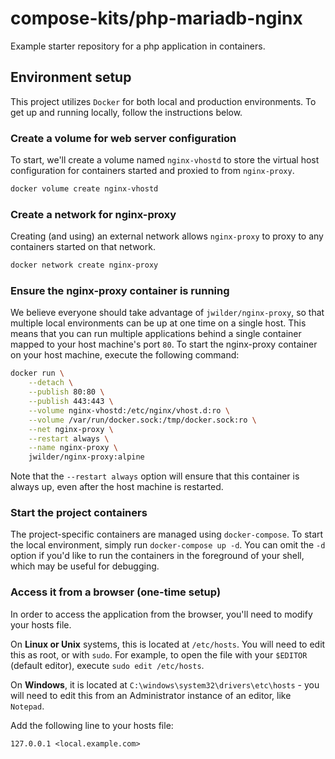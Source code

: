 # compose-kits/php-mariadb-nginx

Example starter repository for a php application in containers.

## Environment setup

This project utilizes `Docker` for both local and production environments. To
get up and running locally, follow the instructions below.

### Create a volume for web server configuration

To start, we'll create a volume named `nginx-vhostd` to store the virtual host
configuration for containers started and proxied to from `nginx-proxy`.

```bash
docker volume create nginx-vhostd
```

### Create a network for nginx-proxy

Creating (and using) an external network allows `nginx-proxy` to proxy to
any containers started on that network.

```bash
docker network create nginx-proxy
```

### Ensure the nginx-proxy container is running

We believe everyone should take advantage of `jwilder/nginx-proxy`, so that
multiple local environments can be up at one time on a single host. This means
that you can run multiple applications behind a single container mapped to your
host machine's port `80`. To start the nginx-proxy container on your host machine,
execute the following command:

```bash
docker run \
    --detach \
    --publish 80:80 \
    --publish 443:443 \
    --volume nginx-vhostd:/etc/nginx/vhost.d:ro \
    --volume /var/run/docker.sock:/tmp/docker.sock:ro \
    --net nginx-proxy \
    --restart always \
    --name nginx-proxy \
    jwilder/nginx-proxy:alpine
```

Note that the `--restart always` option will ensure that this container is
always up, even after the host machine is restarted.

### Start the project containers

The project-specific containers are managed using `docker-compose`. To start
the local environment, simply run `docker-compose up -d`. You can omit the `-d`
option if you'd like to run the containers in the foreground of your shell,
which may be useful for debugging.

### Access it from a browser (one-time setup)

In order to access the application from the browser, you'll need to modify your
hosts file.

On **Linux or Unix** systems, this is located at `/etc/hosts`. You will need
to edit this as root, or with `sudo`. For example, to open the file with your
`$EDITOR` (default editor), execute `sudo edit /etc/hosts`.

On **Windows**,
it is located at `C:\windows\system32\drivers\etc\hosts` - you will need to
edit this from an Administrator instance of an editor, like `Notepad`.

Add the following line to your hosts file:

```text
127.0.0.1 <local.example.com>
```
